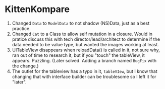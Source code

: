 # KittenKompare

1. Changed `Data` to `ModelData` to not shadow (NS)Data, just as a best practice.
2. Changed `Cat` to a Class to allow self mutation in a closure. Would in pratice discuss this with tech director/lead/architect to determine if the data needed to be value type, but wanted the images working at least.
3. UITableView disappears when reloadData() is called in it, not sure why, ran out of time to research it, but if you "touch" the tableView, it appears. Puzzling. (Later solved. Adding a branch named `BugFix` with the change.)
4. The outlet for the tableview has a typo in it, `tableVIew`, but I know that changing that with interface builder can be troublesome so I left it for "later".
